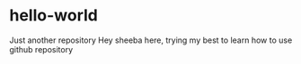 # hello-world
Just another repository
Hey sheeba here, trying my best to learn how to use github repository 
